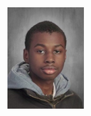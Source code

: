 <html>
  <head>
  </head>
  <body>
    <div class="Self Expo">
      <section id="Expo"> 
        <img src="https://github.com/corner-minded/corner-minded.github.io/blob/main/images/8626f4a9-f60a-4198-b2f0-02b9067687d1.jpeg"/>
      </section>
    </div>
  </body>
</html>
